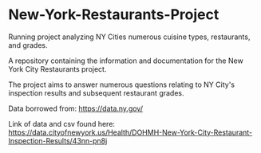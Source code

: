 # New-York-Restaurants-Project
Running project analyzing NY Cities numerous cuisine types, restaurants, and grades.

A repository containing the information and documentation for the New York City Restaurants project.

The project aims to answer numerous questions relating to NY City's inspection results and subsequent
restaurant grades. 

Data borrowed from:  https://data.ny.gov/

Link of data and csv found here:
https://data.cityofnewyork.us/Health/DOHMH-New-York-City-Restaurant-Inspection-Results/43nn-pn8j



